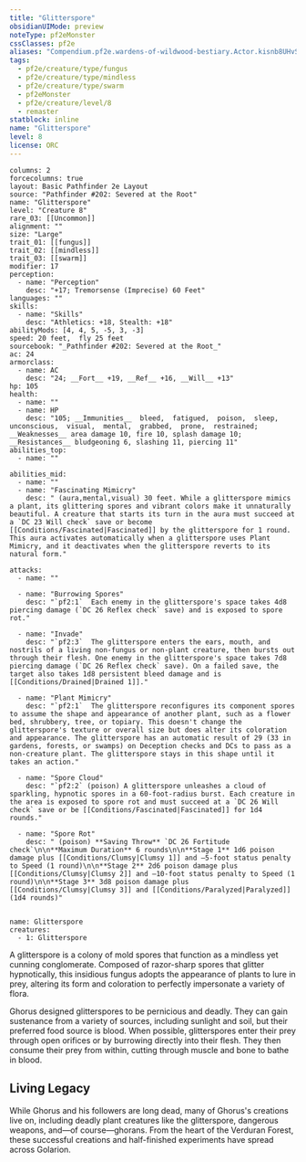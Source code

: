 ```yaml
---
title: "Glitterspore"
obsidianUIMode: preview
noteType: pf2eMonster
cssClasses: pf2e
aliases: "Compendium.pf2e.wardens-of-wildwood-bestiary.Actor.kisnb8UHvS72yYH4" 
tags:
  - pf2e/creature/type/fungus
  - pf2e/creature/type/mindless
  - pf2e/creature/type/swarm
  - pf2eMonster
  - pf2e/creature/level/8
  - remaster
statblock: inline
name: "Glitterspore"
level: 8
license: ORC
---
```


```statblock
columns: 2
forcecolumns: true
layout: Basic Pathfinder 2e Layout
source: "Pathfinder #202: Severed at the Root"
name: "Glitterspore"
level: "Creature 8"
rare_03: [[Uncommon]]
alignment: ""
size: "Large"
trait_01: [[fungus]]
trait_02: [[mindless]]
trait_03: [[swarm]]
modifier: 17
perception:
  - name: "Perception"
    desc: "+17; Tremorsense (Imprecise) 60 Feet"
languages: ""
skills:
  - name: "Skills"
    desc: "Athletics: +18, Stealth: +18"
abilityMods: [4, 4, 5, -5, 3, -3]
speed: 20 feet,  fly 25 feet
sourcebook: "_Pathfinder #202: Severed at the Root_"
ac: 24
armorclass:
  - name: AC
    desc: "24; __Fort__ +19, __Ref__ +16, __Will__ +13"
hp: 105
health:
  - name: ""
  - name: HP
    desc: "105; __Immunities__  bleed,  fatigued,  poison,  sleep,  unconscious,  visual,  mental,  grabbed,  prone,  restrained; __Weaknesses__ area damage 10, fire 10, splash damage 10; __Resistances__ bludgeoning 6, slashing 11, piercing 11"
abilities_top:
  - name: ""

abilities_mid:
  - name: ""
  - name: "Fascinating Mimicry"
    desc: " (aura,mental,visual) 30 feet. While a glitterspore mimics a plant, its glittering spores and vibrant colors make it unnaturally beautiful. A creature that starts its turn in the aura must succeed at a `DC 23 Will check` save or become [[Conditions/Fascinated|Fascinated]] by the glitterspore for 1 round. This aura activates automatically when a glitterspore uses Plant Mimicry, and it deactivates when the glitterspore reverts to its natural form."

attacks:
  - name: ""

  - name: "Burrowing Spores"
    desc: "`pf2:1`  Each enemy in the glitterspore's space takes 4d8 piercing damage (`DC 26 Reflex check` save) and is exposed to spore rot."

  - name: "Invade"
    desc: "`pf2:3`  The glitterspore enters the ears, mouth, and nostrils of a living non-fungus or non-plant creature, then bursts out through their flesh. One enemy in the glitterspore's space takes 7d8 piercing damage (`DC 26 Reflex check` save). On a failed save, the target also takes 1d8 persistent bleed damage and is [[Conditions/Drained|Drained 1]]."

  - name: "Plant Mimicry"
    desc: "`pf2:1`  The glitterspore reconfigures its component spores to assume the shape and appearance of another plant, such as a flower bed, shrubbery, tree, or topiary. This doesn't change the glitterspore's texture or overall size but does alter its coloration and appearance. The glitterspore has an automatic result of 29 (33 in gardens, forests, or swamps) on Deception checks and DCs to pass as a non-creature plant. The glitterspore stays in this shape until it takes an action."

  - name: "Spore Cloud"
    desc: "`pf2:2` (poison) A glitterspore unleashes a cloud of sparkling, hypnotic spores in a 60-foot-radius burst. Each creature in the area is exposed to spore rot and must succeed at a `DC 26 Will check` save or be [[Conditions/Fascinated|Fascinated]] for 1d4 rounds."

  - name: "Spore Rot"
    desc: " (poison) **Saving Throw** `DC 26 Fortitude check`\n\n**Maximum Duration** 6 rounds\n\n**Stage 1** 1d6 poison damage plus [[Conditions/Clumsy|Clumsy 1]] and –5-foot status penalty to Speed (1 round)\n\n**Stage 2** 2d6 poison damage plus [[Conditions/Clumsy|Clumsy 2]] and –10-foot status penalty to Speed (1 round)\n\n**Stage 3** 3d8 poison damage plus [[Conditions/Clumsy|Clumsy 3]] and [[Conditions/Paralyzed|Paralyzed]] (1d4 rounds)"
 
```

```encounter-table
name: Glitterspore
creatures:
  - 1: Glitterspore
```



A glitterspore is a colony of mold spores that function as a mindless yet cunning conglomerate. Composed of razor-sharp spores that glitter hypnotically, this insidious fungus adopts the appearance of plants to lure in prey, altering its form and coloration to perfectly impersonate a variety of flora.

Ghorus designed glitterspores to be pernicious and deadly. They can gain sustenance from a variety of sources, including sunlight and soil, but their preferred food source is blood. When possible, glitterspores enter their prey through open orifices or by burrowing directly into their flesh. They then consume their prey from within, cutting through muscle and bone to bathe in blood.

## Living Legacy

While Ghorus and his followers are long dead, many of Ghorus's creations live on, including deadly plant creatures like the glitterspore, dangerous weapons, and—of course—ghorans. From the heart of the Verduran Forest, these successful creations and half-finished experiments have spread across Golarion.
